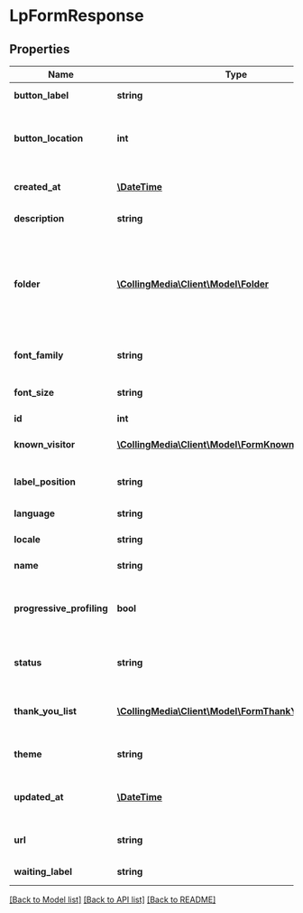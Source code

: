 # LpFormResponse

## Properties
Name | Type | Description | Notes
------------ | ------------- | ------------- | -------------
**button_label** | **string** | Label text of the button | 
**button_location** | **int** | Location in pixels of the button relative to the left of the form | 
**created_at** | [**\DateTime**](\DateTime.md) | Datetime the asset was created | [optional] 
**description** | **string** | Description of the asset | [optional] 
**folder** | [**\CollingMedia\Client\Model\Folder**](Folder.md) | JSON representation of parent folder, with members &#39;id&#39;, and &#39;type&#39; which may be &#39;Folder&#39; or &#39;Program&#39; | 
**font_family** | **string** | font-family property for the form | 
**font_size** | **string** | font-size property of the form | 
**id** | **int** | Id of the asset | [optional] 
**known_visitor** | [**\CollingMedia\Client\Model\FormKnownVisitorDTO**](FormKnownVisitorDTO.md) | Known visitor behavior for the form | 
**label_position** | **string** | Default positioning of labels. | 
**language** | **string** | Language of the form | 
**locale** | **string** | Locale of the form | 
**name** | **string** | Name of the asset | [optional] 
**progressive_profiling** | **bool** | Whether progressive profiling is enabled for the form | 
**status** | **string** | Status filter for draft or approved versions | 
**thank_you_list** | [**\CollingMedia\Client\Model\FormThankYouPageDTO[]**](FormThankYouPageDTO.md) | List of thank you page behaviors for the form | 
**theme** | **string** | CSS theme for the form to use | 
**updated_at** | [**\DateTime**](\DateTime.md) | Datetime the asset was most recently updated | [optional] 
**url** | **string** | Url of the asset in the Marketo UI | [optional] 
**waiting_label** | **string** | Waiting text of the button | 

[[Back to Model list]](../README.md#documentation-for-models) [[Back to API list]](../README.md#documentation-for-api-endpoints) [[Back to README]](../README.md)


